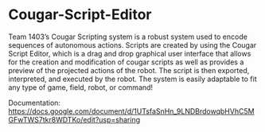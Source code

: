 # Cougar-Script-Editor
Team 1403’s Cougar Scripting system is a robust system used to encode sequences of autonomous actions. Scripts are created by using the Cougar Script Editor, which is a drag and drop graphical user interface that allows for the creation and modification of cougar scripts as well as provides a preview of the projected actions of the robot. The script is then exported, interpreted, and executed by the robot. The system is easily adaptable to fit any type of game, field, robot, or command!

Documentation: https://docs.google.com/document/d/1UTsfaSnHn_9LNDBrdowqbHVhC5MGFwTWS7tkr8WDTKo/edit?usp=sharing 